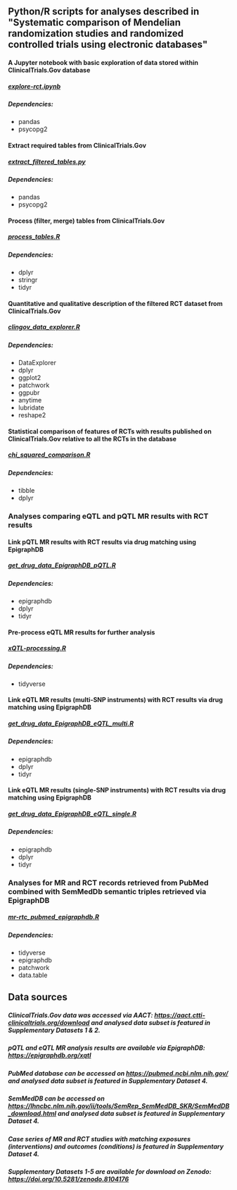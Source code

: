 ## Python/R scripts for analyses described in "Systematic comparison of Mendelian randomization studies and randomized controlled trials using electronic databases"

#### A Jupyter notebook with basic exploration of data stored within ClinicalTrials.Gov database
##### [explore-rct.ipynb](https://github.com/marynias/mr-rct/blob/master/explore-rct.ipynb)
##### *Dependencies*: 
* pandas
* psycopg2 
#### Extract required tables from ClinicalTrials.Gov
##### [extract_filtered_tables.py](https://github.com/marynias/mr-rct/blob/master/extract_filtered_tables.py) 
##### *Dependencies*: 
* pandas
* psycopg2 
#### Process (filter, merge) tables from ClinicalTrials.Gov
##### [process_tables.R](https://github.com/marynias/mr-rct/blob/master/process_tables.R)
##### *Dependencies*: 
* dplyr
* stringr
* tidyr
#### Quantitative and qualitative description of the filtered RCT dataset from ClinicalTrials.Gov
##### [clingov_data_explorer.R](https://github.com/marynias/mr-rct/blob/master/clingov_data_explorer.R)
##### *Dependencies*: 
* DataExplorer
* dplyr
* ggplot2
* patchwork
* ggpubr
* anytime
* lubridate
* reshape2
#### Statistical comparison of features of RCTs with results published on ClinicalTrials.Gov relative to all the RCTs in the database
##### [chi_squared_comparison.R](https://github.com/marynias/mr-rct/blob/master/chi_squared_comparison.R)
##### *Dependencies*: 
* tibble
* dplyr
### Analyses comparing eQTL and pQTL MR results with RCT results

#### Link pQTL MR results with RCT results via drug matching using EpigraphDB
##### [get_drug_data_EpigraphDB_pQTL.R](https://github.com/marynias/mr-rct/blob/master/get_drug_data_EpigraphDB_pQTL.R)
##### *Dependencies*: 
* epigraphdb
* dplyr
* tidyr

#### Pre-process eQTL MR results for further analysis
##### [xQTL-processing.R](https://github.com/marynias/mr-rct/blob/master/xQTL-processing.R)
##### *Dependencies*: 
* tidyverse
#### Link eQTL MR results (multi-SNP instruments) with RCT results via drug matching using EpigraphDB
##### [get_drug_data_EpigraphDB_eQTL_multi.R](https://github.com/marynias/mr-rct/blob/master/get_drug_data_EpigraphDB_eQTL_multi.R)
##### *Dependencies*: 
* epigraphdb
* dplyr
* tidyr
#### Link eQTL MR results (single-SNP instruments) with RCT results via drug matching using EpigraphDB
##### [get_drug_data_EpigraphDB_eQTL_single.R](https://github.com/marynias/mr-rct/blob/master/get_drug_data_EpigraphDB_eQTL_single.R)
##### *Dependencies*: 
* epigraphdb
* dplyr
* tidyr
### Analyses for MR and RCT records retrieved from PubMed combined with SemMedDb semantic triples retrieved via EpigraphDB

##### [mr-rtc_pubmed_epigraphdb.R](https://github.com/marynias/mr-rct/blob/master/mr-rtc_pubmed_epigraphdb.R)
##### *Dependencies*: 
* tidyverse
* epigraphdb
* patchwork
* data.table
## Data sources
##### ClinicalTrials.Gov data was accessed via AACT: https://aact.ctti-clinicaltrials.org/download and analysed data subset is featured in *Supplementary Datasets 1 & 2*.
##### pQTL and eQTL MR analysis results are available via EpigraphDB: https://epigraphdb.org/xqtl 
##### PubMed database can be accessed on https://pubmed.ncbi.nlm.nih.gov/ and analysed data subset is featured in *Supplementary Dataset 4*.
##### SemMedDB can be accessed on https://lhncbc.nlm.nih.gov/ii/tools/SemRep_SemMedDB_SKR/SemMedDB_download.html and analysed data subset is featured in *Supplementary Dataset 4*.
##### Case series of MR and RCT studies with matching exposures (interventions) and outcomes (conditions) is featured in *Supplementary Dataset 4*.
##### *Supplementary Datasets 1-5* are available for download on Zenodo: https://doi.org/10.5281/zenodo.8104176



